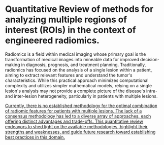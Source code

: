 # Quantitative Review of methods for analyzing multiple regions of interest (ROIs) in the context of engineered radiomics.
 
Radiomics is a field within medical imaging whose primary goal is the transformation of medical images into mineable data for improved decision-making in diagnosis, prognosis, and treatment planning. Traditionally, radiomics has focused on the analysis of a single lesion within a patient, aiming to extract relevant features and understand the tumor's characteristics. While this practical approach minimizes computational complexity and utilizes simpler mathematical models, relying on a single lesion's analysis may not provide a complete picture of the disease's intra- and inter-lesion heterogeneity, particularly in patients with multiple lesions. 

<u>Currently, there is no established methodology for the optimal combination of radiomic features for patients with multiple lesions.<u> The lack of a consensus methodology has led to a diverse array of approaches, each offering distinct advantages and trade-offs. This quantitative review endeavors to shed light on the available methodologies, highlight their strengths and weaknesses, and guide future research toward establishing best practices in this domain.
